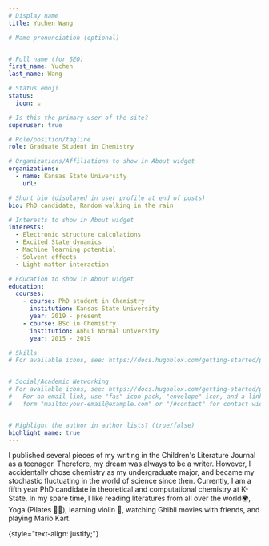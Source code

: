 ```yaml
---
# Display name
title: Yuchen Wang

# Name pronunciation (optional)


# Full name (for SEO)
first_name: Yuchen
last_name: Wang

# Status emoji
status:
  icon: ☕️

# Is this the primary user of the site?
superuser: true

# Role/position/tagline
role: Graduate Student in Chemistry

# Organizations/Affiliations to show in About widget
organizations:
  - name: Kansas State University
    url: 

# Short bio (displayed in user profile at end of posts)
bio: PhD candidate; Random walking in the rain 

# Interests to show in About widget
interests:
  - Electronic structure calculations
  - Excited State dynamics
  - Machine learning potential
  - Solvent effects
  - Light-matter interaction

# Education to show in About widget
education:
  courses:
    - course: PhD student in Chemistry
      institution: Kansas State University
      year: 2019 - present
    - course: BSc in Chemistry
      institution: Anhui Normal University
      year: 2015 - 2019

# Skills
# For available icons, see: https://docs.hugoblox.com/getting-started/page-builder/#icons


# Social/Academic Networking
# For available icons, see: https://docs.hugoblox.com/getting-started/page-builder/#icons
#   For an email link, use "fas" icon pack, "envelope" icon, and a link in the
#   form "mailto:your-email@example.com" or "/#contact" for contact widget.


# Highlight the author in author lists? (true/false)
highlight_name: true
---
```

I published several pieces of my writing in the Children's Literature Journal as a teenager. Therefore, my dream was always to be a writer. However, I accidentally chose chemistry as my undergraduate major, and became my stochastic fluctuating in the world of science since then. Currently, I am a fifth year PhD candidate in theoretical and computational chemistry at K-State. In my spare time, I like reading literatures from all over the world🌍, Yoga (Pilates 🧘‍♀️), learning violin 🎻, watching Ghibli movies with friends, and playing Mario Kart.   

{style="text-align: justify;"}
